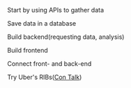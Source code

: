 Start by using APIs to gather data

Save data in a database

Build backend(requesting data, analysis)

Build frontend

Connect front- and back-end

Try Uber's RIBs([Con Talk](https://www.youtube.com/watch?v=FfwZSk6VRVY))